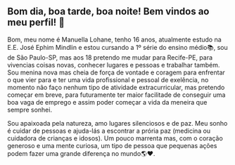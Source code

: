 ## Bom dia, boa tarde, boa noite! Bem vindos ao meu perfil! 💞

Bom, meu nome é Manuella Lohane, tenho 16 anos, atualmente estudo na E.E. José Ephim Mindlin e estou cursando a 1º série do ensino médio📚, 
sou de São Paulo-SP, mas aos 18 pretendo me mudar para Recife-PE, para vivencias coisas novas, conhecer lugares e pessoas e trabalhar também.
Sou menina nova mas cheia de força de vontade e coragem para enfrentar o que vier para e ter uma vida profissional e pessoal de exelência, 
no momento não faço nenhum tipo de atividade extracurricular, mas pretendo começar em breve, para futuramente ter maior facilitade de 
conseguir uma boa vaga de emprego e assim poder começar a vida da meneira que sempre sonhei.

Sou apaixoada pela natureza, amo lugares silenciosos e de paz. Meu sonho é cuidar de pessoas e ajuda-lás a escontrar a prória paz 
(medicina ou cuidadora de crianças e idosos). Um pouco marrenta mas, com o coração generoso e uma mente curiosa, um tipo de pessoa que 
pequenas ações podem fazer uma grande diferença no mundo🌎❤️.

